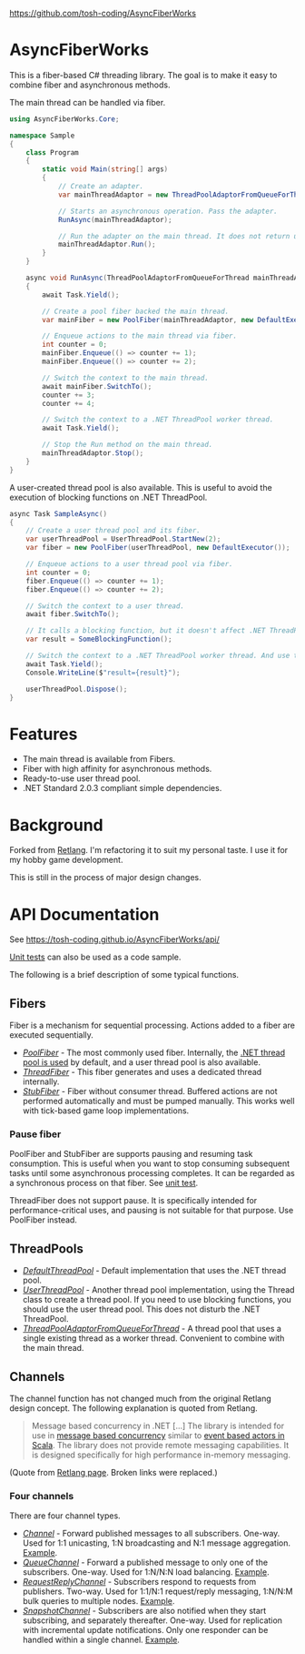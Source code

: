https://github.com/tosh-coding/AsyncFiberWorks

# AsyncFiberWorks #
This is a fiber-based C# threading library. The goal is to make it easy to combine fiber and asynchronous methods.

The main thread can be handled via fiber.

```csharp
using AsyncFiberWorks.Core;

namespace Sample
{
    class Program
    {
        static void Main(string[] args)
        {
            // Create an adapter.
            var mainThreadAdaptor = new ThreadPoolAdaptorFromQueueForThread();

            // Starts an asynchronous operation. Pass the adapter.
            RunAsync(mainThreadAdaptor);

            // Run the adapter on the main thread. It does not return until Stop is called.
            mainThreadAdaptor.Run();
        }
    }

    async void RunAsync(ThreadPoolAdaptorFromQueueForThread mainThreadAdaptor)
    {
        await Task.Yield();

        // Create a pool fiber backed the main thread.
        var mainFiber = new PoolFiber(mainThreadAdaptor, new DefaultExecutor());

        // Enqueue actions to the main thread via fiber.
        int counter = 0;
        mainFiber.Enqueue(() => counter += 1);
        mainFiber.Enqueue(() => counter += 2);

        // Switch the context to the main thread.
        await mainFiber.SwitchTo();
        counter += 3;
        counter += 4;

        // Switch the context to a .NET ThreadPool worker thread.
        await Task.Yield();

        // Stop the Run method on the main thread.
        mainThreadAdaptor.Stop();
    }
}
```

A user-created thread pool is also available. This is useful to avoid the execution of blocking functions on .NET ThreadPool.

```csharp
async Task SampleAsync()
{
    // Create a user thread pool and its fiber.
    var userThreadPool = UserThreadPool.StartNew(2);
    var fiber = new PoolFiber(userThreadPool, new DefaultExecutor());

    // Enqueue actions to a user thread pool via fiber.
    int counter = 0;
    fiber.Enqueue(() => counter += 1);
    fiber.Enqueue(() => counter += 2);

    // Switch the context to a user thread.
    await fiber.SwitchTo();

    // It calls a blocking function, but it doesn't affect .NET ThreadPool because it's on a user thread.
    var result = SomeBlockingFunction();

    // Switch the context to a .NET ThreadPool worker thread. And use the result.
    await Task.Yield();
    Console.WriteLine($"result={result}");

    userThreadPool.Dispose();
}
```

# Features #
  * The main thread is available from Fibers.
  * Fiber with high affinity for asynchronous methods.
  * Ready-to-use user thread pool.
  * .NET Standard 2.0.3 compliant simple dependencies.

# Background #

Forked from [Retlang](https://code.google.com/archive/p/retlang/). I'm refactoring it to suit my personal taste. I use it for my hobby game development.

This is still in the process of major design changes.

# API Documentation #
See https://tosh-coding.github.io/AsyncFiberWorks/api/

[Unit tests](https://github.com/tosh-coding/AsyncFiberWorks/tree/main/src/AsyncFiberWorksTests) can also be used as a code sample.

The following is a brief description of some typical functions.

## Fibers ##
Fiber is a mechanism for sequential processing.  Actions added to a fiber are executed sequentially.

  * _[PoolFiber](https://github.com/tosh-coding/AsyncFiberWorks/blob/main/src/AsyncFiberWorks/Fibers/PoolFiber.cs)_ - The most commonly used fiber.  Internally, the [.NET thread pool is used](https://github.com/tosh-coding/AsyncFiberWorks/blob/main/src/AsyncFiberWorks/Core/DefaultThreadPool.cs#L21) by default, and a user thread pool is also available.
  * _[ThreadFiber](https://github.com/tosh-coding/AsyncFiberWorks/blob/main/src/AsyncFiberWorks/Fibers/ThreadFiber.cs)_ - This fiber generates and uses a dedicated thread internally.
  * _[StubFiber](https://github.com/tosh-coding/AsyncFiberWorks/blob/main/src/AsyncFiberWorks/Fibers/StubFiber.cs)_ - Fiber without consumer thread. Buffered actions are not performed automatically and must be pumped manually.  This works well with tick-based game loop implementations.

### Pause fiber ###
PoolFiber and StubFiber are supports pausing and resuming task consumption. This is useful when you want to stop consuming subsequent tasks until some asynchronous processing completes. It can be regarded as a synchronous process on that fiber.  See [unit test](https://github.com/tosh-coding/AsyncFiberWorks/blob/main/src/AsyncFiberWorksTests/FiberPauseResumeTests.cs#L51).

ThreadFiber does not support pause. It is specifically intended for performance-critical uses, and pausing is not suitable for that purpose.  Use PoolFiber instead.

## ThreadPools ##
 * _[DefaultThreadPool](https://github.com/tosh-coding/AsyncFiberWorks/blob/main/src/AsyncFiberWorks/Core/DefaultThreadPool.cs)_ - Default implementation that uses the .NET thread pool.
 * _[UserThreadPool](https://github.com/tosh-coding/AsyncFiberWorks/blob/main/src/AsyncFiberWorks/Core/UserThreadPool.cs)_ - Another thread pool implementation, using the Thread class to create a thread pool.  If you need to use blocking functions, you should use the user thread pool. This does not disturb the .NET ThreadPool.
 * _[ThreadPoolAdaptorFromQueueForThread](https://github.com/tosh-coding/AsyncFiberWorks/blob/main/src/AsyncFiberWorks/Core/ThreadPoolAdaptorFromQueueForThread.cs)_ - A thread pool that uses a single existing thread as a worker thread.  Convenient to combine with the main thread.

## Channels ##
The channel function has not changed much from the original Retlang design concept. The following explanation is quoted from Retlang.

> Message based concurrency in .NET
> \[...\]
> The library is intended for use in [message based concurrency](http://en.wikipedia.org/wiki/Message_passing) similar to [event based actors in Scala](http://lampwww.epfl.ch/~phaller/doc/haller07actorsunify.pdf).  The library does not provide remote messaging capabilities. It is designed specifically for high performance in-memory messaging.

(Quote from [Retlang page](https://code.google.com/archive/p/retlang/). Broken links were replaced.)

### Four channels ###
There are four channel types.

 * _[Channel](https://github.com/tosh-coding/AsyncFiberWorks/blob/main/src/AsyncFiberWorks/Channels/Channel.cs)_ - Forward published messages to all subscribers.  One-way.  Used for 1:1 unicasting, 1:N broadcasting and N:1 message aggregation.  [Example](https://github.com/tosh-coding/AsyncFiberWorks/blob/main/src/AsyncFiberWorksTests/Examples/BasicExamples.cs#L20).
 * _[QueueChannel](https://github.com/tosh-coding/AsyncFiberWorks/blob/main/src/AsyncFiberWorks/Channels/QueueChannel.cs)_ - Forward a published message to only one of the subscribers. One-way. Used for 1:N/N:N load balancing.  [Example](https://github.com/tosh-coding/AsyncFiberWorks/blob/main/src/AsyncFiberWorksTests/QueueChannelTests.cs#L22).
 * _[RequestReplyChannel](https://github.com/tosh-coding/AsyncFiberWorks/blob/main/src/AsyncFiberWorks/Channels/RequestReplyChannel.cs)_ - Subscribers respond to requests from publishers. Two-way.  Used for 1:1/N:1 request/reply messaging, 1:N/N:M bulk queries to multiple nodes.  [Example](https://github.com/tosh-coding/AsyncFiberWorks/blob/main/src/AsyncFiberWorksTests/RequestReplyChannelTests.cs#L20).
 * _[SnapshotChannel](https://github.com/tosh-coding/AsyncFiberWorks/blob/main/src/AsyncFiberWorks/Channels/SnapshotChannel.cs)_ - Subscribers are also notified when they start subscribing, and separately thereafter.  One-way. Used for replication with incremental update notifications.  Only one responder can be handled within a single channel.  [Example](https://github.com/tosh-coding/AsyncFiberWorks/blob/main/src/AsyncFiberWorksTests/Examples/BasicExamples.cs#L180).
